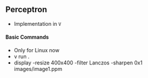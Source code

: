 ## Perceptron

- Implementation in `V`

#### Basic Commands
- Only for Linux now
- v run .
- display -resize 400x400 -filter Lanczos -sharpen 0x1 images/image1.ppm 
